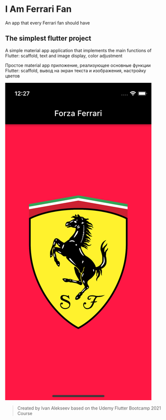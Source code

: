 # I Am Ferrari Fan

An app that every Ferrari fan should have

## The simplest flutter project

A simple material app application that implements the main functions of Flutter: 
scaffold, text and image display, color adjustment

Простое material app приложение, реализующее основные функции Flutter: 
scaffold, вывод на экран текста и изображения, настройку цветов

![Screenshot](/images/Screen.png)

> Created by Ivan Alekseev based on the Udemy Flutter Bootcamp 2021 Course
